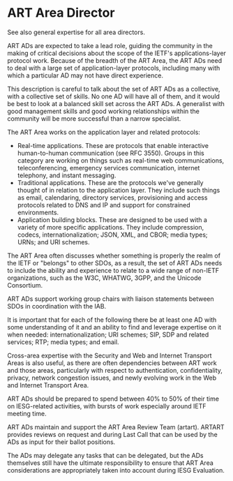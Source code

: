 # ART Area Director
See also general expertise for all area directors.

ART ADs are expected to take a lead role, guiding the community in the making of critical decisions about the scope of the IETF's applications-layer protocol work. Because of the breadth of the ART Area, the ART ADs need to deal with a large set of application-layer protocols, including many with which a particular AD may not have direct experience.

This description is careful to talk about the set of ART ADs as a collective, with a collective set of skills. No one AD will have all of them, and it would be best to look at a balanced skill set across the ART ADs. A generalist with good management skills and good working relationships within the community will be more successful than a narrow specialist.

The ART Area works on the application layer and related protocols:

- Real-time applications. These are protocols that enable interactive human-to-human communication (see RFC 3550). Groups in this category are working on things such as real-time web communications, teleconferencing, emergency services communication, internet telephony, and instant messaging.
- Traditional applications. These are the protocols we've generally thought of in relation to the application layer. They include such things as email, calendaring, directory services, provisioning and access protocols related to DNS and IP and support for constrained environments.
- Application building blocks. These are designed to be used with a variety of more specific applications. They include compression, codecs, internationalization; JSON, XML, and CBOR; media types; URNs; and URI schemes.

The ART Area often discusses whether something is properly the realm of the IETF or "belongs" to other SDOs, as a result, the set of ART ADs needs to include the ability and experience to relate to a wide range of non-IETF organizations, such as the W3C, WHATWG, 3GPP, and the Unicode Consortium.

ART ADs support working group chairs with liaison statements between SDOs in coordination with the IAB.

It is important that for each of the following there be at least one AD with some understanding of it and an ability to find and leverage expertise on it when needed: internationalization; URI schemes; SIP, SDP and related services; RTP; media types; and email.

Cross-area expertise with the Security and Web and Internet Transport Areas is also useful, as there are often dependencies between ART work and those areas, particularly with respect to authentication, confidentiality, privacy, network congestion issues, and newly evolving work in the Web and Internet Transport Area.

ART ADs should be prepared to spend between 40% to 50% of their time on IESG-related activities, with bursts of work especially around IETF meeting time.

ART ADs maintain and support the ART Area Review Team (artart). ARTART provides reviews on request and during Last Call that can be used by the ADs as input for their ballot positions.

The ADs may delegate any tasks that can be delegated, but the ADs themselves still have the ultimate responsibility to ensure that ART Area considerations are appropriately taken into account during IESG Evaluation.
